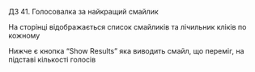 ДЗ 41. Голосовалка за найкращий смайлик

На сторінці відображається список смайликів та лічильник кліків по кожному

Нижче є кнопка “Show Results” яка виводить смайл, що переміг, на підставі кількості голосів